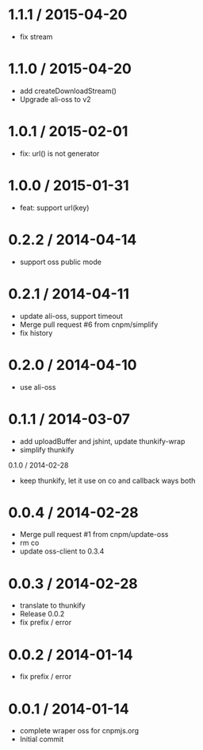 
1.1.1 / 2015-04-20
==================

 * fix stream

1.1.0 / 2015-04-20
==================

 * add createDownloadStream()
 * Upgrade ali-oss to v2

1.0.1 / 2015-02-01
==================

 * fix: url() is not generator

1.0.0 / 2015-01-31
==================

 * feat: support url(key)

0.2.2 / 2014-04-14
==================

 * support oss public mode

0.2.1 / 2014-04-11
==================

  * update ali-oss, support timeout
  * Merge pull request #6 from cnpm/simplify
  * fix history

0.2.0 / 2014-04-10
==================

  * use ali-oss

0.1.1 / 2014-03-07
==================

  * add uploadBuffer and jshint, update thunkify-wrap
  * simplify thunkify

0.1.0 / 2014-02-28

  * keep thunkify, let it use on co and callback ways both

0.0.4 / 2014-02-28
==================

  * Merge pull request #1 from cnpm/update-oss
  * rm co
  * update oss-client to 0.3.4

0.0.3 / 2014-02-28
==================

  * translate to thunkify
  * Release 0.0.2
  * fix prefix / error

0.0.2 / 2014-01-14
==================

  * fix prefix / error

0.0.1 / 2014-01-14
==================

  * complete wraper oss for cnpmjs.org
  * Initial commit
